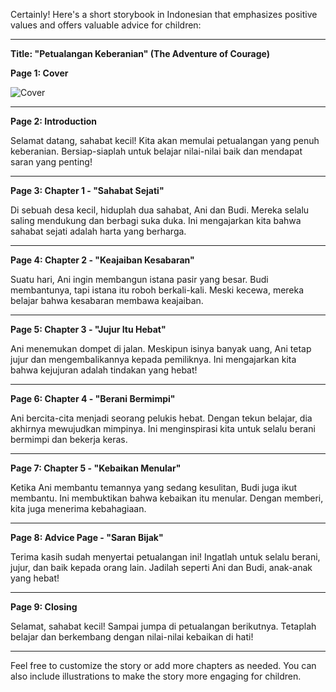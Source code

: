 Certainly! Here's a short storybook in Indonesian that emphasizes positive values and offers valuable advice for children:

---

**Title: "Petualangan Keberanian" (The Adventure of Courage)**

**Page 1: Cover**

![Cover](cover_image.jpg)

---

**Page 2: Introduction**

Selamat datang, sahabat kecil! Kita akan memulai petualangan yang penuh keberanian. Bersiap-siaplah untuk belajar nilai-nilai baik dan mendapat saran yang penting!

---

**Page 3: Chapter 1 - "Sahabat Sejati"**

Di sebuah desa kecil, hiduplah dua sahabat, Ani dan Budi. Mereka selalu saling mendukung dan berbagi suka duka. Ini mengajarkan kita bahwa sahabat sejati adalah harta yang berharga.

---

**Page 4: Chapter 2 - "Keajaiban Kesabaran"**

Suatu hari, Ani ingin membangun istana pasir yang besar. Budi membantunya, tapi istana itu roboh berkali-kali. Meski kecewa, mereka belajar bahwa kesabaran membawa keajaiban. 

---

**Page 5: Chapter 3 - "Jujur Itu Hebat"**

Ani menemukan dompet di jalan. Meskipun isinya banyak uang, Ani tetap jujur dan mengembalikannya kepada pemiliknya. Ini mengajarkan kita bahwa kejujuran adalah tindakan yang hebat!

---

**Page 6: Chapter 4 - "Berani Bermimpi"**

Ani bercita-cita menjadi seorang pelukis hebat. Dengan tekun belajar, dia akhirnya mewujudkan mimpinya. Ini menginspirasi kita untuk selalu berani bermimpi dan bekerja keras.

---

**Page 7: Chapter 5 - "Kebaikan Menular"**

Ketika Ani membantu temannya yang sedang kesulitan, Budi juga ikut membantu. Ini membuktikan bahwa kebaikan itu menular. Dengan memberi, kita juga menerima kebahagiaan.

---

**Page 8: Advice Page - "Saran Bijak"**

Terima kasih sudah menyertai petualangan ini! Ingatlah untuk selalu berani, jujur, dan baik kepada orang lain. Jadilah seperti Ani dan Budi, anak-anak yang hebat!

---

**Page 9: Closing**

Selamat, sahabat kecil! Sampai jumpa di petualangan berikutnya. Tetaplah belajar dan berkembang dengan nilai-nilai kebaikan di hati!

---

Feel free to customize the story or add more chapters as needed. You can also include illustrations to make the story more engaging for children.
